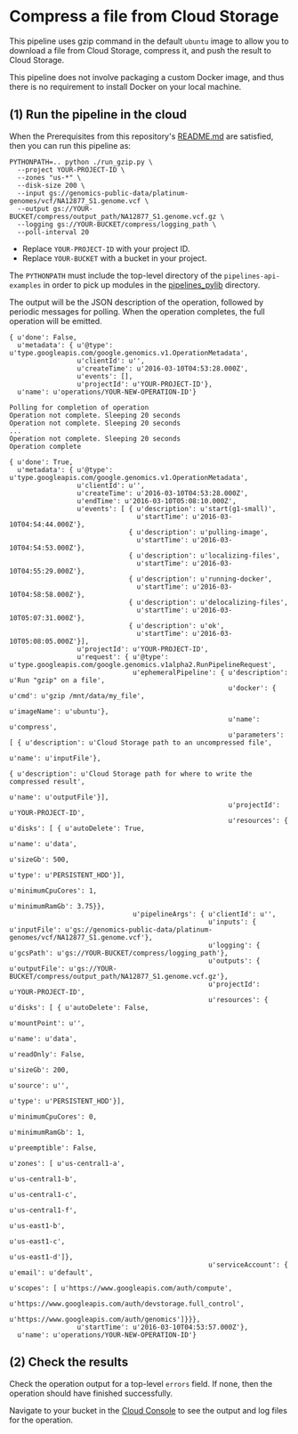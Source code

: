# Compress a file from Cloud Storage

This pipeline uses gzip command in the default `ubuntu` image to
allow you to download a file from Cloud Storage, compress it, and
push the result to Cloud Storage.

This pipeline does not involve packaging a custom Docker image, and
thus there is no requirement to install Docker on your local machine.

## (1) Run the pipeline in the cloud

When the Prerequisites from this repository's [README.md](../README.md)
are satisfied, then you can run this pipeline as:

```
PYTHONPATH=.. python ./run_gzip.py \
  --project YOUR-PROJECT-ID \
  --zones "us-*" \
  --disk-size 200 \
  --input gs://genomics-public-data/platinum-genomes/vcf/NA12877_S1.genome.vcf \
  --output gs://YOUR-BUCKET/compress/output_path/NA12877_S1.genome.vcf.gz \
  --logging gs://YOUR-BUCKET/compress/logging_path \
  --poll-interval 20
```

* Replace `YOUR-PROJECT-ID` with your project ID.
* Replace `YOUR-BUCKET` with a bucket in your project.

The `PYTHONPATH` must include the top-level directory of the
`pipelines-api-examples` in order to pick up modules in the
[pipelines_pylib](../pipelines_pylib) directory.

The output will be the JSON description of the operation, followed by periodic
messages for polling. When the operation completes, the full operation will
be emitted.
```
{ u'done': False,
  u'metadata': { u'@type': u'type.googleapis.com/google.genomics.v1.OperationMetadata',
                 u'clientId': u'',
                 u'createTime': u'2016-03-10T04:53:28.000Z',
                 u'events': [],
                 u'projectId': u'YOUR-PROJECT-ID'},
  u'name': u'operations/YOUR-NEW-OPERATION-ID'}

Polling for completion of operation
Operation not complete. Sleeping 20 seconds
Operation not complete. Sleeping 20 seconds
...
Operation not complete. Sleeping 20 seconds
Operation complete

{ u'done': True,
  u'metadata': { u'@type': u'type.googleapis.com/google.genomics.v1.OperationMetadata',
                 u'clientId': u'',
                 u'createTime': u'2016-03-10T04:53:28.000Z',
                 u'endTime': u'2016-03-10T05:08:10.000Z',
                 u'events': [ { u'description': u'start(g1-small)',
                                u'startTime': u'2016-03-10T04:54:44.000Z'},
                              { u'description': u'pulling-image',
                                u'startTime': u'2016-03-10T04:54:53.000Z'},
                              { u'description': u'localizing-files',
                                u'startTime': u'2016-03-10T04:55:29.000Z'},
                              { u'description': u'running-docker',
                                u'startTime': u'2016-03-10T04:58:58.000Z'},
                              { u'description': u'delocalizing-files',
                                u'startTime': u'2016-03-10T05:07:31.000Z'},
                              { u'description': u'ok',
                                u'startTime': u'2016-03-10T05:08:05.000Z'}],
                 u'projectId': u'YOUR-PROJECT-ID',
                 u'request': { u'@type': u'type.googleapis.com/google.genomics.v1alpha2.RunPipelineRequest',
                               u'ephemeralPipeline': { u'description': u'Run "gzip" on a file',
                                                       u'docker': { u'cmd': u'gzip /mnt/data/my_file',
                                                                    u'imageName': u'ubuntu'},
                                                       u'name': u'compress',
                                                       u'parameters': [ { u'description': u'Cloud Storage path to an uncompressed file',
                                                                          u'name': u'inputFile'},
                                                                        { u'description': u'Cloud Storage path for where to write the compressed result',
                                                                          u'name': u'outputFile'}],
                                                       u'projectId': u'YOUR-PROJECT-ID',
                                                       u'resources': { u'disks': [ { u'autoDelete': True,
                                                                                     u'name': u'data',
                                                                                     u'sizeGb': 500,
                                                                                     u'type': u'PERSISTENT_HDD'}],
                                                                       u'minimumCpuCores': 1,
                                                                       u'minimumRamGb': 3.75}},
                               u'pipelineArgs': { u'clientId': u'',
                                                  u'inputs': { u'inputFile': u'gs://genomics-public-data/platinum-genomes/vcf/NA12877_S1.genome.vcf'},
                                                  u'logging': { u'gcsPath': u'gs://YOUR-BUCKET/compress/logging_path'},
                                                  u'outputs': { u'outputFile': u'gs://YOUR-BUCKET/compress/output_path/NA12877_S1.genome.vcf.gz'},
                                                  u'projectId': u'YOUR-PROJECT-ID',
                                                  u'resources': { u'disks': [ { u'autoDelete': False,
                                                                                u'mountPoint': u'',
                                                                                u'name': u'data',
                                                                                u'readOnly': False,
                                                                                u'sizeGb': 200,
                                                                                u'source': u'',
                                                                                u'type': u'PERSISTENT_HDD'}],
                                                                  u'minimumCpuCores': 0,
                                                                  u'minimumRamGb': 1,
                                                                  u'preemptible': False,
                                                                  u'zones': [ u'us-central1-a',
                                                                              u'us-central1-b',
                                                                              u'us-central1-c',
                                                                              u'us-central1-f',
                                                                              u'us-east1-b',
                                                                              u'us-east1-c',
                                                                              u'us-east1-d']},
                                                  u'serviceAccount': { u'email': u'default',
                                                                       u'scopes': [ u'https://www.googleapis.com/auth/compute',
                                                                                    u'https://www.googleapis.com/auth/devstorage.full_control',
                                                                                    u'https://www.googleapis.com/auth/genomics']}}},
                 u'startTime': u'2016-03-10T04:53:57.000Z'},
  u'name': u'operations/YOUR-NEW-OPERATION-ID'}

```

## (2) Check the results

Check the operation output for a top-level `errors` field.
If none, then the operation should have finished successfully.

Navigate to your bucket in the
[Cloud Console](https://console.cloud.google.com/project/_/storage)
to see the output and log files for the operation.
